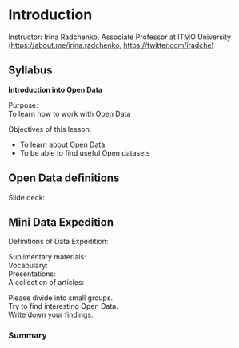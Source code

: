 # Introduction

Instructor:
Irina Radchenko, Associate Professor at ITMO University (https://about.me/irina.radchenko, https://twitter.com/iradche)     

## Syllabus     
**Introduction into Open Data**

Purpose:      
To learn how to work with Open Data     
     
Objectives of this lesson:      
- To learn about Open Data
- To be able to find useful Open datasets


## Open Data definitions

Slide deck:   


## Mini Data Expedition

Definitions of Data Expedition:     
      
Suplimentary materials:     
Vocabulary:      
Presentations:      
A collection of articles:       
      
      
Please divide into small groups.       
Try to find interesting Open Data.       
Write down your findings.       
   
### Summary





